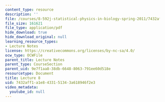 ```yaml
---
content_type: resource
description: ''
file: /courses/8-592j-statistical-physics-in-biology-spring-2011/7432aff1a1e8433151343a618946f2e3_MIT8_592JS11_lec8.pdf
file_size: 161621
file_type: application/pdf
hide_download: true
hide_download_original: null
learning_resource_types:
- Lecture Notes
license: https://creativecommons.org/licenses/by-nc-sa/4.0/
ocw_type: OCWFile
parent_title: Lecture Notes
parent_type: CourseSection
parent_uid: 9e7f1aa8-38db-6648-8063-791ee60d518e
resourcetype: Document
title: Lecture 8
uid: 7432aff1-a1e8-4331-5134-3a618946f2e3
video_metadata:
  youtube_id: null
---
```


